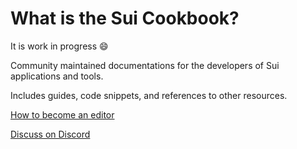 # What is the Sui Cookbook?

It is work in progress :smile:

Community maintained documentations for the developers of Sui applications and tools.

Includes guides, code snippets, and references to other resources.

[<i class="iconfont icon-arrow"></i> How to become an editor](../community/editors.md)

[<i class="iconfont icon-arrow"></i> Discuss on Discord](https://discord.com/invite/Erb6SwsVbH)
